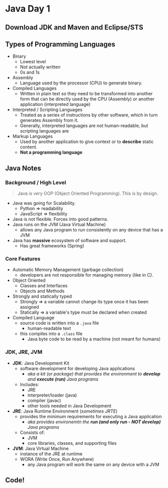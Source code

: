 # Java Day 1  

## Download JDK and Maven and Eclipse/STS

## Types of Programming Languages
- Binary
    - Lowest level
    - Not actually written
    - 0s and 1s
- Assembly
    - Language used by the processor (CPU) to generate binary.
- Compiled Languages
    - Written in plain text so they need to be transformed into another form that can be directly used by the CPU (Assembly) or another application (interpreted language)
- Interpreted / Scripting Languages
    - Treated as a series of instructions by other software, which in turn generates Assembly from it.
    - Generally, interpreted languages are not human-readable, but scripting languages are
- Markup Languages
    - Used by another application to give context or to **describe** static content. 
    - **Not a programming language**

## Java Notes
### **Background / High Level**
> Java is very OOP (Object Oriented Programming). This is by design.  
- Java was going for Scalability.
    - Python => readability 
    - JavaScript => flexibility
- Java is not flexible. Forces into good patterns. 
- Java runs on the JVM (Java Virtual Machine)
    - allows any Java program to run consistently on any device that has a JVM
- Java has **massive** ecosystem of software and support. 
    - Has great frameworks (Spring)

### **Core Features**
- Automatic Memory Management (garbage collection)
    - developers are not responsible for managing memory (like in C).
- Object Oriented
    - Classes and Interfaces
    - Objects and Methods 
- Strongly and statically typed
    - Strongly => a variable cannot change its type once it has been assigned
    - Statically => a variable's type must be declared when created
- Compiled Language
    - source code is written into a `.java` file
        - human-readable text
    - this compiles into a `.class` file
        - Java byte code to be read by a machine (not meant for humans)

### **JDK, JRE, JVM**
- **JDK**: Java Development Kit
    - software development for developing Java applications
        - *aka a kit (or package) that provides the environment to **develop** and **execute (run)** Java programs*
    - Includes:
        - JRE
        - interpreter/loader (java)
        - compiler (javac)
        - other tools needed in Java Development 
- **JRE**: Java Runtime Environment (*sometimes JRTE*)
    - provides the minimum requirements for executing a Java application
        - *aka provides environemtn the **run (and only run - NOT develop)** Java programs*
    - Consists of:
        - JVM
        - core libraries, classes, and supporting files
- **JVM**: Java Virtual Machine
    - instance of the JRE at runtime
    - WORA (Write Once, Run Anywhere)
        - any Java program will work the same on any device with a JVM

## Code!
